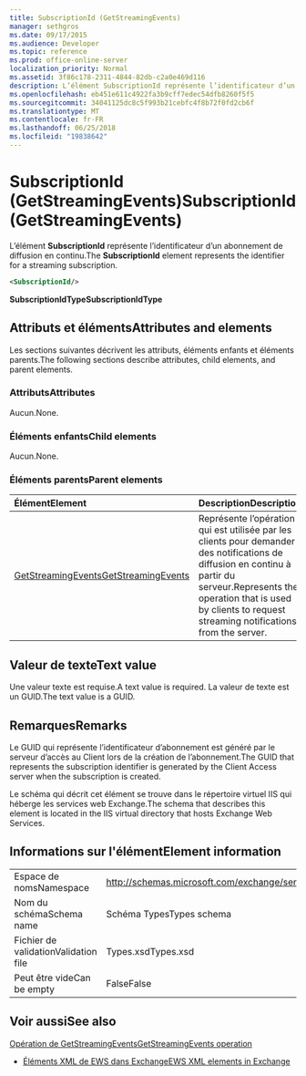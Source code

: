 ```yaml
---
title: SubscriptionId (GetStreamingEvents)
manager: sethgros
ms.date: 09/17/2015
ms.audience: Developer
ms.topic: reference
ms.prod: office-online-server
localization_priority: Normal
ms.assetid: 3f86c178-2311-4844-82db-c2a0e469d116
description: L’élément SubscriptionId représente l’identificateur d’un abonnement de diffusion en continu.
ms.openlocfilehash: eb451e611c4922fa3b9cff7edec54dfb8260f5f5
ms.sourcegitcommit: 34041125dc8c5f993b21cebfc4f8b72f0fd2cb6f
ms.translationtype: MT
ms.contentlocale: fr-FR
ms.lasthandoff: 06/25/2018
ms.locfileid: "19838642"
---
```

# <a name="subscriptionid-getstreamingevents"></a><span data-ttu-id="6a96a-103">SubscriptionId (GetStreamingEvents)</span><span class="sxs-lookup"><span data-stu-id="6a96a-103">SubscriptionId (GetStreamingEvents)</span></span>

<span data-ttu-id="6a96a-104">L’élément **SubscriptionId** représente l’identificateur d’un abonnement de diffusion en continu.</span><span class="sxs-lookup"><span data-stu-id="6a96a-104">The **SubscriptionId** element represents the identifier for a streaming subscription.</span></span> 
  
```XML
<SubscriptionId/>
```

 <span data-ttu-id="6a96a-105">**SubscriptionIdType**</span><span class="sxs-lookup"><span data-stu-id="6a96a-105">**SubscriptionIdType**</span></span>
## <a name="attributes-and-elements"></a><span data-ttu-id="6a96a-106">Attributs et éléments</span><span class="sxs-lookup"><span data-stu-id="6a96a-106">Attributes and elements</span></span>

<span data-ttu-id="6a96a-107">Les sections suivantes décrivent les attributs, éléments enfants et éléments parents.</span><span class="sxs-lookup"><span data-stu-id="6a96a-107">The following sections describe attributes, child elements, and parent elements.</span></span>
  
### <a name="attributes"></a><span data-ttu-id="6a96a-108">Attributs</span><span class="sxs-lookup"><span data-stu-id="6a96a-108">Attributes</span></span>

<span data-ttu-id="6a96a-109">Aucun.</span><span class="sxs-lookup"><span data-stu-id="6a96a-109">None.</span></span>
  
### <a name="child-elements"></a><span data-ttu-id="6a96a-110">Éléments enfants</span><span class="sxs-lookup"><span data-stu-id="6a96a-110">Child elements</span></span>

<span data-ttu-id="6a96a-111">Aucun.</span><span class="sxs-lookup"><span data-stu-id="6a96a-111">None.</span></span>
  
### <a name="parent-elements"></a><span data-ttu-id="6a96a-112">Éléments parents</span><span class="sxs-lookup"><span data-stu-id="6a96a-112">Parent elements</span></span>

|<span data-ttu-id="6a96a-113">**Élément**</span><span class="sxs-lookup"><span data-stu-id="6a96a-113">**Element**</span></span>|<span data-ttu-id="6a96a-114">**Description**</span><span class="sxs-lookup"><span data-stu-id="6a96a-114">**Description**</span></span>|
|:-----|:-----|
|[<span data-ttu-id="6a96a-115">GetStreamingEvents</span><span class="sxs-lookup"><span data-stu-id="6a96a-115">GetStreamingEvents</span></span>](getstreamingevents.md) <br/> |<span data-ttu-id="6a96a-116">Représente l’opération qui est utilisée par les clients pour demander des notifications de diffusion en continu à partir du serveur.</span><span class="sxs-lookup"><span data-stu-id="6a96a-116">Represents the operation that is used by clients to request streaming notifications from the server.</span></span>  <br/> |
   
## <a name="text-value"></a><span data-ttu-id="6a96a-117">Valeur de texte</span><span class="sxs-lookup"><span data-stu-id="6a96a-117">Text value</span></span>

<span data-ttu-id="6a96a-118">Une valeur texte est requise.</span><span class="sxs-lookup"><span data-stu-id="6a96a-118">A text value is required.</span></span> <span data-ttu-id="6a96a-119">La valeur de texte est un GUID.</span><span class="sxs-lookup"><span data-stu-id="6a96a-119">The text value is a GUID.</span></span>
  
## <a name="remarks"></a><span data-ttu-id="6a96a-120">Remarques</span><span class="sxs-lookup"><span data-stu-id="6a96a-120">Remarks</span></span>

<span data-ttu-id="6a96a-121">Le GUID qui représente l’identificateur d’abonnement est généré par le serveur d’accès au Client lors de la création de l’abonnement.</span><span class="sxs-lookup"><span data-stu-id="6a96a-121">The GUID that represents the subscription identifier is generated by the Client Access server when the subscription is created.</span></span>
  
<span data-ttu-id="6a96a-122">Le schéma qui décrit cet élément se trouve dans le répertoire virtuel IIS qui héberge les services web Exchange.</span><span class="sxs-lookup"><span data-stu-id="6a96a-122">The schema that describes this element is located in the IIS virtual directory that hosts Exchange Web Services.</span></span>
  
## <a name="element-information"></a><span data-ttu-id="6a96a-123">Informations sur l'élément</span><span class="sxs-lookup"><span data-stu-id="6a96a-123">Element information</span></span>

|||
|:-----|:-----|
|<span data-ttu-id="6a96a-124">Espace de noms</span><span class="sxs-lookup"><span data-stu-id="6a96a-124">Namespace</span></span>  <br/> |http://schemas.microsoft.com/exchange/services/2006/types  <br/> |
|<span data-ttu-id="6a96a-125">Nom du schéma</span><span class="sxs-lookup"><span data-stu-id="6a96a-125">Schema name</span></span>  <br/> |<span data-ttu-id="6a96a-126">Schéma Types</span><span class="sxs-lookup"><span data-stu-id="6a96a-126">Types schema</span></span>  <br/> |
|<span data-ttu-id="6a96a-127">Fichier de validation</span><span class="sxs-lookup"><span data-stu-id="6a96a-127">Validation file</span></span>  <br/> |<span data-ttu-id="6a96a-128">Types.xsd</span><span class="sxs-lookup"><span data-stu-id="6a96a-128">Types.xsd</span></span>  <br/> |
|<span data-ttu-id="6a96a-129">Peut être vide</span><span class="sxs-lookup"><span data-stu-id="6a96a-129">Can be empty</span></span>  <br/> |<span data-ttu-id="6a96a-130">False</span><span class="sxs-lookup"><span data-stu-id="6a96a-130">False</span></span>  <br/> |
   
## <a name="see-also"></a><span data-ttu-id="6a96a-131">Voir aussi</span><span class="sxs-lookup"><span data-stu-id="6a96a-131">See also</span></span>



[<span data-ttu-id="6a96a-132">Opération de GetStreamingEvents</span><span class="sxs-lookup"><span data-stu-id="6a96a-132">GetStreamingEvents operation</span></span>](getstreamingevents-operation.md)


- [<span data-ttu-id="6a96a-133">Éléments XML de EWS dans Exchange</span><span class="sxs-lookup"><span data-stu-id="6a96a-133">EWS XML elements in Exchange</span></span>](ews-xml-elements-in-exchange.md)

